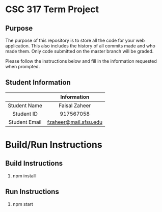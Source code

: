 # CSC 317 Term Project

## Purpose

The purpose of this repository is to store all the code for your web application. This also includes the history of all commits made and who made them. Only code submitted on the master branch will be graded.

Please follow the instructions below and fill in the information requested when prompted.

## Student Information

|               | Information   |
|:-------------:|:-------------:|
| Student Name  | Faisal Zaheer     |
| Student ID    | 917567058       |
| Student Email | fzaheer@mail.sfsu.edu    |



# Build/Run Instructions

## Build Instructions
1. npm install

## Run Instructions
1. npm start 
